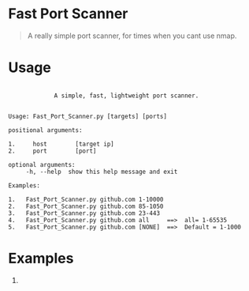 # **Fast Port Scanner**

>A really simple port scanner, for times when you cant use nmap.

# **Usage**
```
 
             A simple, fast, lightweight port scanner.
 

Usage: Fast_Port_Scanner.py [targets] [ports] 

positional arguments:
  
1.     host        [target ip]
2.     port        [port] 
          
optional arguments:                                                                                                                                                            
     -h, --help  show this help message and exit

Examples:
    
1.   Fast_Port_Scanner.py github.com 1-10000
2.   Fast_Port_Scanner.py github.com 85-1050
3.   Fast_Port_Scanner.py github.com 23-443
4.   Fast_Port_Scanner.py github.com all     ==>  all= 1-65535
5.   Fast_Port_Scanner.py github.com [NONE]  ==>  Default = 1-1000
```
# **Examples**

1. 
